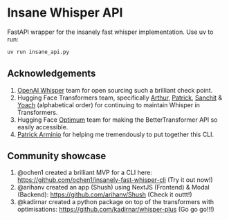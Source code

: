 # Insane Whisper API

FastAPI wrapper for the insanely fast whisper implementation. Use uv to run:

```bash
uv run insane_api.py
```

## Acknowledgements

1. [OpenAI Whisper](https://github.com/openai/whisper) team for open sourcing such a brilliant check point.
2. Hugging Face Transformers team, specifically [Arthur](https://github.com/ArthurZucker), [Patrick](https://github.com/patrickvonplaten), [Sanchit](https://github.com/sanchit-gandhi) & [Yoach](https://github.com/ylacombe)  (alphabetical order) for continuing to maintain Whisper in Transformers.
3. Hugging Face [Optimum](https://github.com/huggingface/optimum) team for making the BetterTransformer API so easily accessible.
4. [Patrick Arminio](https://github.com/patrick91) for helping me tremendously to put together this CLI.

## Community showcase

1. @ochen1 created a brilliant MVP for a CLI here: <https://github.com/ochen1/insanely-fast-whisper-cli> (Try it out now!)
2. @arihanv created an app (Shush) using NextJS (Frontend) & Modal (Backend): <https://github.com/arihanv/Shush> (Check it outtt!)
3. @kadirnar created a python package on top of the transformers with optimisations: <https://github.com/kadirnar/whisper-plus> (Go go go!!!)
